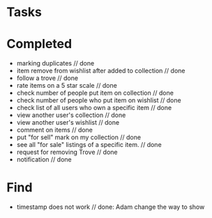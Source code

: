 # Tasks


# Completed
- marking duplicates // done
- item remove from wishlist after added to collection // done
- follow a trove // done
- rate items on a 5 star scale // done
- check number of people put item on collection // done
- check number of people who put item on wishlist // done
- check list of all users who own a specific item // done
- view another user's collection // done
- view another user's wishlist // done
- comment on items // done
- put "for sell" mark on my collection // done
- see all "for sale" listings of a specific item. // done
- request for removing Trove // done
- notification // done

# Find
- timestamp does not work // done: Adam change the way to show
